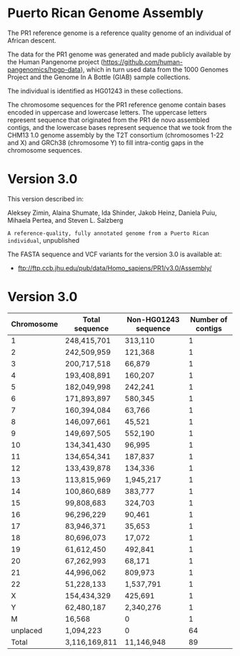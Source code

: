 # Puerto Rican Genome Assembly

The PR1 reference genome is a reference quality genome of an individual of African descent. 

The data for the PR1 genome was generated and made publicly available by the Human Pangenome project (https://github.com/human-pangenomics/hpgp-data), which in turn used data from the 1000 Genomes Project and the Genome In A Bottle (GIAB) sample collections.  

The individual is identified as HG01243 in these collections.

The chromosome sequences for the PR1 reference genome contain bases encoded in uppercase and lowercase letters.  The uppercase letters represent sequence that originated from the PR1 de novo assembled contigs, and the lowercase bases represent sequence that we took from the CHM13 1.0 genome assembly by the T2T consortium (chromosomes 1-22 and X) and GRCh38 (chromosome Y) to fill intra-contig gaps in the chromosome sequences.

# Version 3.0

This version described in:

Aleksey Zimin, Alaina Shumate, Ida Shinder, Jakob Heinz, Daniela Puiu, Mihaela Pertea, and Steven L. Salzberg

`A reference-quality, fully annotated genome from a Puerto Rican individual`, unpublished

The FASTA sequence and VCF variants for the version 3.0 is available at:

* ftp://ftp.ccb.jhu.edu/pub/data/Homo_sapiens/PR1/v3.0/Assembly/

# Version 3.0

|Chromosome|Total sequence|Non-HG01243 sequence|Number of contigs|
|----|----|----|----|
|1|248,415,701|313,110|1|
|2|242,509,959|121,368|1|
|3|200,717,518|66,879|1|
|4|193,408,891|160,207|1|
|5|182,049,998|242,241|1|
|6|171,893,897|580,345|1|
|7|160,394,084|63,766|1|
|8|146,097,661|45,521|1|
|9|149,697,505|552,190|1|
|10|134,341,430|96,995|1|
|11|134,654,341|187,837|1|
|12|133,439,878|134,336|1|
|13|113,815,969|1,945,217|1|
|14|100,860,689|383,777|1|
|15|99,808,683|324,703|1|
|16|96,296,229|90,461|1|
|17|83,946,371|35,653|1|
|18|80,696,073|17,072|1|
|19|61,612,450|492,841|1|
|20|67,262,993|68,171|1|
|21|44,996,062|809,973|1|
|22|51,228,133|1,537,791|1|
|X|154,434,329|425,691|1|
|Y|62,480,187|2,340,276|1|
|M|16,568|0|1|
|unplaced|1,094,223|0|64|
|Total|3,116,169,811|11,146,948|89|

